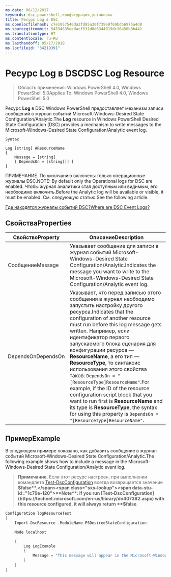 ```yaml
---
ms.date: 06/12/2017
keywords: dsc,powershell,конфигурация,установка
title: Ресурс Log в DSC
ms.openlocfilehash: c7e1957540da2fd85a30f739e0f69bdb6975a4d8
ms.sourcegitcommit: 54534635eedacf531d8d6344019dc16a50b8b441
ms.translationtype: HT
ms.contentlocale: ru-RU
ms.lasthandoff: 05/17/2018
ms.locfileid: "34219391"
---
```

# <a name="dsc-log-resource"></a><span data-ttu-id="1c79e-103">Ресурс Log в DSC</span><span class="sxs-lookup"><span data-stu-id="1c79e-103">DSC Log Resource</span></span>

> <span data-ttu-id="1c79e-104">Область применения: Windows PowerShell 4.0, Windows PowerShell 5.0</span><span class="sxs-lookup"><span data-stu-id="1c79e-104">Applies To: Windows PowerShell 4.0, Windows PowerShell 5.0</span></span>

<span data-ttu-id="1c79e-105">Ресурс __Log__ в DSC Windows PowerShell предоставляет механизм записи сообщений в журнал событий Microsoft-Windows-Desired State Configuration/Analytic.</span><span class="sxs-lookup"><span data-stu-id="1c79e-105">The __Log__ resource in Windows PowerShell Desired State Configuration (DSC) provides a mechanism to write messages to the Microsoft-Windows-Desired State Configuration/Analytic event log.</span></span>

```
Syntax

Log [string] #ResourceName
{
    Message = [string]
    [ DependsOn = [string[]] ]
}
```

<span data-ttu-id="1c79e-106">ПРИМЕЧАНИЕ. По умолчанию включены только операционные журналы DSC.</span><span class="sxs-lookup"><span data-stu-id="1c79e-106">NOTE: By default only the Operational logs for DSC are enabled.</span></span>
<span data-ttu-id="1c79e-107">Чтобы журнал аналитики стал доступным или видимым, его необходимо включить.</span><span class="sxs-lookup"><span data-stu-id="1c79e-107">Before the Analytic log will be available or visible, it must be enabled.</span></span>
<span data-ttu-id="1c79e-108">См. следующую статью.</span><span class="sxs-lookup"><span data-stu-id="1c79e-108">See the following article.</span></span>

[<span data-ttu-id="1c79e-109">Где находятся журналы событий DSC?</span><span class="sxs-lookup"><span data-stu-id="1c79e-109">Where are DSC Event Logs?</span></span>](https://msdn.microsoft.com/en-us/powershell/dsc/troubleshooting#where-are-dsc-event-logs)

## <a name="properties"></a><span data-ttu-id="1c79e-110">Свойства</span><span class="sxs-lookup"><span data-stu-id="1c79e-110">Properties</span></span>
|  <span data-ttu-id="1c79e-111">Свойство</span><span class="sxs-lookup"><span data-stu-id="1c79e-111">Property</span></span>  |  <span data-ttu-id="1c79e-112">Описание</span><span class="sxs-lookup"><span data-stu-id="1c79e-112">Description</span></span>   |
|---|---|
| <span data-ttu-id="1c79e-113">Сообщение</span><span class="sxs-lookup"><span data-stu-id="1c79e-113">Message</span></span>| <span data-ttu-id="1c79e-114">Указывает сообщение для записи в журнал событий Microsoft-Windows-Desired State Configuration/Analytic.</span><span class="sxs-lookup"><span data-stu-id="1c79e-114">Indicates the message you want to write to the Microsoft-Windows-Desired State Configuration/Analytic event log.</span></span>|
| <span data-ttu-id="1c79e-115">DependsOn</span><span class="sxs-lookup"><span data-stu-id="1c79e-115">DependsOn</span></span> | <span data-ttu-id="1c79e-116">Указывает, что перед записью этого сообщения в журнал необходимо запустить настройку другого ресурса.</span><span class="sxs-lookup"><span data-stu-id="1c79e-116">Indicates that the configuration of another resource must run before this log message gets written.</span></span> <span data-ttu-id="1c79e-117">Например, если идентификатор первого запускаемого блока сценария для конфигурации ресурса — __ResourceName__, а его тип — __ResourceType__, то синтаксис использования этого свойства таков: `DependsOn = "[ResourceType]ResourceName"`.</span><span class="sxs-lookup"><span data-stu-id="1c79e-117">For example, if the ID of the resource configuration script block that you want to run first is __ResourceName__ and its type is __ResourceType__, the syntax for using this property is `DependsOn = "[ResourceType]ResourceName"`.</span></span>|

## <a name="example"></a><span data-ttu-id="1c79e-118">Пример</span><span class="sxs-lookup"><span data-stu-id="1c79e-118">Example</span></span>

<span data-ttu-id="1c79e-119">В следующем примере показано, как добавить сообщение в журнал событий Microsoft-Windows-Desired State Configuration/Analytic.</span><span class="sxs-lookup"><span data-stu-id="1c79e-119">The following example shows how to include a message in the Microsoft-Windows-Desired State Configuration/Analytic event log.</span></span>

> <span data-ttu-id="1c79e-120">**Примечание**. Если этот ресурс настроен, при выполнении командлета [Test-DscConfiguration](https://technet.microsoft.com/en-us/library/dn407382.aspx) всегда возвращается значение **$false**.</span><span class="sxs-lookup"><span data-stu-id="1c79e-120">**Note**: if you run [Test-DscConfiguration](https://technet.microsoft.com/en-us/library/dn407382.aspx) with this resource configured, it will always return **$false**.</span></span>

```powershell
Configuration logResourceTest
{
    Import-DscResource -ModuleName PSDesiredStateConfiguration

    Node localhost

    {
        Log LogExample
        {
            Message = "This message will appear in the Microsoft-Windows-Desired State Configuration/Analytic event log."
        }
    }
}
```